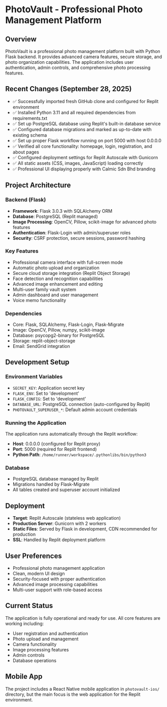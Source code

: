 # PhotoVault - Professional Photo Management Platform

## Overview
PhotoVault is a professional photo management platform built with Python Flask backend. It provides advanced camera features, secure storage, and photo organization capabilities. The application includes user authentication, admin controls, and comprehensive photo processing features.

## Recent Changes (September 28, 2025)
- ✅ Successfully imported fresh GitHub clone and configured for Replit environment
- ✅ Installed Python 3.11 and all required dependencies from requirements.txt
- ✅ Set up PostgreSQL database using Replit's built-in database service
- ✅ Configured database migrations and marked as up-to-date with existing schema
- ✅ Set up proper Flask workflow running on port 5000 with host 0.0.0.0 
- ✅ Verified all core functionality: homepage, login, registration, and about pages
- ✅ Configured deployment settings for Replit Autoscale with Gunicorn
- ✅ All static assets (CSS, images, JavaScript) loading correctly
- ✅ Professional UI displaying properly with Calmic Sdn Bhd branding

## Project Architecture

### Backend (Flask)
- **Framework**: Flask 3.0.3 with SQLAlchemy ORM
- **Database**: PostgreSQL (Replit managed)
- **Image Processing**: OpenCV, Pillow, scikit-image for advanced photo features
- **Authentication**: Flask-Login with admin/superuser roles
- **Security**: CSRF protection, secure sessions, password hashing

### Key Features
- Professional camera interface with full-screen mode
- Automatic photo upload and organization
- Secure cloud storage integration (Replit Object Storage)
- Face detection and recognition capabilities
- Advanced image enhancement and editing
- Multi-user family vault system
- Admin dashboard and user management
- Voice memo functionality

### Dependencies
- Core: Flask, SQLAlchemy, Flask-Login, Flask-Migrate
- Image: OpenCV, Pillow, numpy, scikit-image
- Database: psycopg2-binary for PostgreSQL
- Storage: replit-object-storage
- Email: SendGrid integration

## Development Setup

### Environment Variables
- `SECRET_KEY`: Application secret key
- `FLASK_ENV`: Set to 'development'
- `FLASK_CONFIG`: Set to 'development'
- `DATABASE_URL`: PostgreSQL connection (auto-configured by Replit)
- `PHOTOVAULT_SUPERUSER_*`: Default admin account credentials

### Running the Application
The application runs automatically through the Replit workflow:
- **Host**: 0.0.0.0 (configured for Replit proxy)
- **Port**: 5000 (required for Replit frontend)
- **Python Path**: `/home/runner/workspace/.pythonlibs/bin/python3`

### Database
- PostgreSQL database managed by Replit
- Migrations handled by Flask-Migrate
- All tables created and superuser account initialized

## Deployment
- **Target**: Replit Autoscale (stateless web application)
- **Production Server**: Gunicorn with 2 workers
- **Static Files**: Served by Flask in development, CDN recommended for production
- **SSL**: Handled by Replit deployment platform

## User Preferences
- Professional photo management application
- Clean, modern UI design
- Security-focused with proper authentication
- Advanced image processing capabilities
- Multi-user support with role-based access

## Current Status
The application is fully operational and ready for use. All core features are working including:
- User registration and authentication
- Photo upload and management
- Camera functionality
- Image processing features
- Admin controls
- Database operations

## Mobile App
The project includes a React Native mobile application in `photovault-ios/` directory, but the main focus is the web application for the Replit environment.